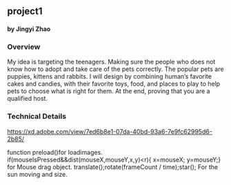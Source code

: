 ## project1
#### by Jingyi Zhao 


### Overview
My idea is targeting the teenagers. Making sure the people who does not know how to adopt and take care of the pets correctly. The popular pets are puppies, kittens and rabbits. I will design by combining human’s favorite cakes and candies, with their favorite toys, food, and places to play to help pets to choose what is right for them. At the end, proving that you are a qualified host.


### Technical Details
https://xd.adobe.com/view/7ed6b8e1-07da-40bd-93a6-7e9fc62995d6-2b85/

function preload()for loadimages.
if(mouseIsPressed&&dist(mouseX,mouseY,x,y)<r){
    x=mouseX;
    y=mouseY;} for Mouse drag object.
translate();rotate(frameCount / time);star(); For the sun moving and size.